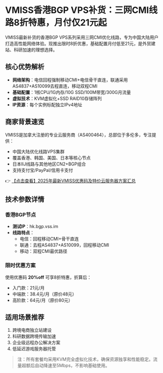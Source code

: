 # VMISS香港BGP VPS补货：三网CMI线路8折特惠，月付仅21元起

VMISS最新补货的香港BGP VPS系列采用三网CMI优化线路，专为中国大陆用户打造高性能网络体验。现推出限时8折优惠，基础配置月付低至21元，是外贸建站、科研加速的理想选择。

## 核心优势解析

- **网络架构**：电信回程强制移动CMI+电信骨干直连，联通采用AS4837+AS10099去程直连，移动双程CMI
- **基础配置**：1核CPU/1G内存/10G SSD/100M带宽/300G月流量
- **虚拟技术**：KVM虚拟化+SSD RAID10存储阵列
- **IP资源**：每个实例标配独立IPv4地址

## 商家背景速览

VMISS是加拿大注册的专业云服务商（AS400464），总部位于多伦多，专注提供：
- 中国大陆优化线路VPS集群
- 覆盖香港、韩国、美国、日本等核心节点
- 日本IIJ线路与其他地区CN2+BGP组合
- 支持支付宝/PayPal/信用卡支付

👉 [【点击查看】2025年最新VMISS优惠码及特价云服务器方案汇总](https://bit.ly/Vmiss)

## 技术参数详情

### 香港BGP节点
- **测试IP**：hk.bgp.vss.im
- **线路特点**：
  - 电信：回程移动CMI+骨干直连
  - 联通：去程AS4837+AS10099，回程移动CMI
  - 移动：双程CMI最优路径

### 限时优惠方案
使用优惠码 **20%off** 可享8折特惠，折算后：
- 入门款：21元/月
- 中端款：38.4元/月（原价48元）
- 高阶款：64元/月（原价80元）

## 适用场景推荐
1. 跨境电商独立站建设
2. 科研数据跨境传输加速
3. 企业级远程办公解决方案
4. 低延迟游戏服务器托管

> 注：所有套餐均采用KVM完全虚拟化技术，确保资源独享和性能稳定。流量超额后自动降速至5Mbps，不影响基础使用。